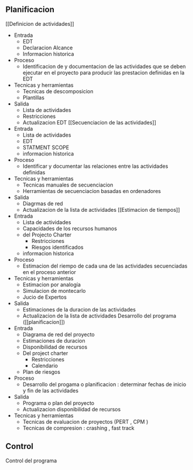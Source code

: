 

## Planificacion 
[[Definicion de actividades]]
- Entrada
	- EDT
	- Declaracion Alcance 
	- Informacion historica 
- Proceso 
	- Identificacion de y documentacion de las actividades que   se deben ejecutar en el proyecto para producir las prestacion definidas en la EDT
- Tecnicas y herramientas 
	- Tecnicas de descomposicion 
	- Plantillas
-  Salida 
	- Lista de actividades 
	- Restricciones 
	- Actualizacion EDT 
[[Secuenciacion de las actividades]]
- Entrada 
	- Lista de actividades 
	- EDT
	- STATMENT SCOPE 
	- informacion historica 
- Proceso
	- Identificar y documentar las relaciones entre las actividades definidas 
- Tecnicas y herramientas 
	- Tecnicas manuales de secuenciacion 
	- Herramientas de secuenciacion basadas en ordenadores 
- Salida 
	- Diagrmas de red 
	- Actualizacion de la lista de actividades 
[[Estimacion de tiempos]]
- Entrada
	- Lista de actividades 
	- Capacidades de los recursos humanos 
	- del Projecto Charter
		- Restricciones 
		- Riesgos identificados 
	- informacion historica 
- Proceso 
	- Estimacion del riempo de cada una de las actividades secuenciadas en el proceso anterior 
- Tecnicas y herramientas 
	- Estimacion por analogía 
	- Simulacion de montecarlo 
	- Jucio de Expertos 
- Salida 
	- Estimaciones de la duracion de las actividades
	- Actualizacion de la lista de actividades
Desarrollo del programa  ([[planificacion]])
- Entrada
	- Diagrama de red del proyecto 
	- Estimaciones de duracion 
	- Disponibilidad de recursos 
	 - Del project charter
		 -  Restricciones 
		 - Calendario 
	 - Plan de riesgos 
 - Proceso 
	 - Desarrollo del progama o planificacion : determinar fechas de inicio y fin de las actividades 
- Salida
	- Programa o plan del proyecto
	- Actualizacion disponibilidad de recursos
- Tecnicas y herramientas
	- Tecnicas de evaluacion de proyectos (PERT , CPM )
	- Tecnicas de compresion : crashing , fast track 




## Control
Control del programa





